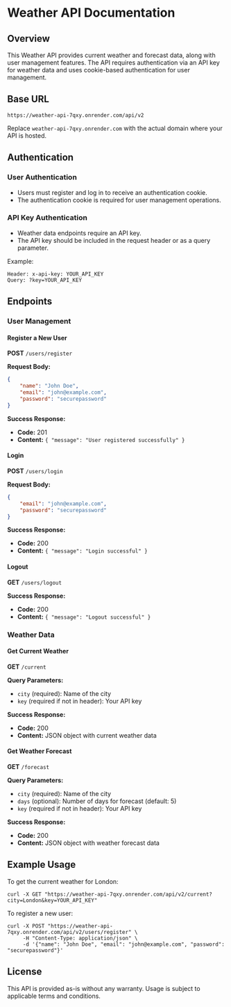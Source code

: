 # Weather API Documentation

## Overview
This Weather API provides current weather and forecast data, along with user management features. The API requires authentication via an API key for weather data and uses cookie-based authentication for user management.

## Base URL
```
https://weather-api-7qxy.onrender.com/api/v2
```
Replace `weather-api-7qxy.onrender.com` with the actual domain where your API is hosted.

## Authentication

### User Authentication
- Users must register and log in to receive an authentication cookie.
- The authentication cookie is required for user management operations.

### API Key Authentication
- Weather data endpoints require an API key.
- The API key should be included in the request header or as a query parameter.

Example:
```
Header: x-api-key: YOUR_API_KEY
Query: ?key=YOUR_API_KEY
```

## Endpoints

### User Management

#### Register a New User
**POST** `/users/register`

**Request Body:**
```json
{
    "name": "John Doe",
    "email": "john@example.com",
    "password": "securepassword"
}
```

**Success Response:**
- **Code:** 201
- **Content:** `{ "message": "User registered successfully" }`

#### Login
**POST** `/users/login`

**Request Body:**
```json
{
    "email": "john@example.com",
    "password": "securepassword"
}
```

**Success Response:**
- **Code:** 200
- **Content:** `{ "message": "Login successful" }`

#### Logout
**GET** `/users/logout`

**Success Response:**
- **Code:** 200
- **Content:** `{ "message": "Logout successful" }`

### Weather Data

#### Get Current Weather
**GET** `/current`

**Query Parameters:**
- `city` (required): Name of the city
- `key` (required if not in header): Your API key

**Success Response:**
- **Code:** 200
- **Content:** JSON object with current weather data

#### Get Weather Forecast
**GET** `/forecast`

**Query Parameters:**
- `city` (required): Name of the city
- `days` (optional): Number of days for forecast (default: 5)
- `key` (required if not in header): Your API key

**Success Response:**
- **Code:** 200
- **Content:** JSON object with weather forecast data

## Example Usage
To get the current weather for London:
```
curl -X GET "https://weather-api-7qxy.onrender.com/api/v2/current?city=London&key=YOUR_API_KEY"
```

To register a new user:
```
curl -X POST "https://weather-api-7qxy.onrender.com/api/v2/users/register" \
     -H "Content-Type: application/json" \
     -d '{"name": "John Doe", "email": "john@example.com", "password": "securepassword"}'
```

## License
This API is provided as-is without any warranty. Usage is subject to applicable terms and conditions.

